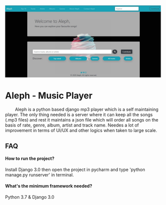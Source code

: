 
![Poster](/static/image/readme.jpg)

# Aleph - Music Player

&emsp;&emsp; Aleph is a python based django mp3 player which is a self maintaining player. The only thing needed is a server where it can keep all the songs (.mp3 files) and rest it maintains a json file which will order all songs on the basis of rate, genre, album, artist and track name. Needes a lot of improvement in terms of UI/UX and other logics when taken to large scale.<br /> 

## FAQ

#### How to run the project?
Install Django 3.0 then open the project in pycharm and type 'python manage.py runserver' in terminal.

#### What's the minimum framework needed?
Python 3.7 & Django 3.0



